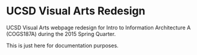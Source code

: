 # UCSD Visual Arts Redesign
UCSD Visual Arts webpage redesign for Intro to Information Architecture A (COGS187A) during the 2015 Spring Quarter.

This is just here for documentation purposes.
